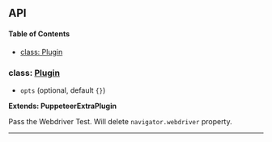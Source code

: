 ## API

<!-- Generated by documentation.js. Update this documentation by updating the source code. -->

#### Table of Contents

- [class: Plugin](#class-plugin)

### class: [Plugin](https://github.com/berstend/puppeteer-extra/blob/dc8b90260a927c0c66c4585c5a56092ea9c35049/packages/puppeteer-extra-plugin-stealth/evasions/navigator.webdriver/index.js#L9-L33)

- `opts` (optional, default `{}`)

**Extends: PuppeteerExtraPlugin**

Pass the Webdriver Test.
Will delete `navigator.webdriver` property.

---
